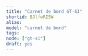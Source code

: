 ```yaml
---
title: "Carnet de bord GT-SI"
shortid: BJlfwRI5W
alias:
model: "carnet de bord"
tags:
node: ["gt-si"]
draft: yes
---
```

